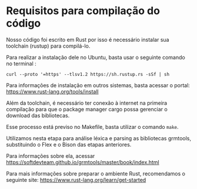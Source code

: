 <!-- Grupo L -->
<!-- Guilherme de Oliveira (00278301) -->
<!-- Jean Pierre Comerlatto Darricarrere (00182408) -->

# Requisitos para compilação do código

Nosso código foi escrito em Rust por isso é necessário instalar sua toolchain (rustup) para compilá-lo.

Para realizar a instalação dele no Ubuntu, basta usar o seguinte comando no terminal :

```
curl --proto '=https' --tlsv1.2 https://sh.rustup.rs -sSf | sh
```

Para informações de instalação em outros sistemas, basta acessar o portal: https://www.rust-lang.org/tools/install

Além da toolchain, é necessário ter conexão à internet na primeira compilação para que o package manager cargo possa gerenciar o download das bibliotecas.

Esse processo está previso no Makefile, basta utilizar o comando `make`.

Utilizamos nesta etapa para análise léxica e parsing as bibliotecas grmtools, substituindo o Flex e o Bison das etapas anteriores.

Para informações sobre ela, acessar https://softdevteam.github.io/grmtools/master/book/index.html

Para mais informações sobre preparar o ambiente Rust, recomendamos o seguinte site: https://www.rust-lang.org/learn/get-started
